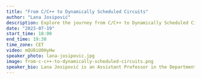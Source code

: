 ```yaml
---
title: "From C/C++ to Dynamically Scheduled Circuits"
author: "Lana Josipović"
description: Explore the journey from C/C++ to Dynamically Scheduled Circuits with Lana Josipović, an expert in high-level synthesis and reconfigurable computing. Join her recorded workshop session on innovative hardware design techniques.
date: "2023-07-19"
start_time: 18:00
end_time: 19:30
time_zone: CET
video: mQU8iU0HyHw
speaker_photo: lana-josipovic.jpg
image: from-c-c++-to-dynamically-scheduled-circuits.png
speaker_bio: Lana Josipović is an Assistant Professor in the Department of Information Technology and Electrical Engineering at ETH Zurich. Prior to joining ETH Zurich in January 2022, she received a Ph.D. degree in Computer Science from EPFL, Switzerland. Her research interests include reconfigurable computing and electronic design automation, with an emphasis on high-level synthesis techniques to generate hardware designs from high-level programming languages. She developed Dynamatic, an open-source high-level synthesis tool that produces dynamically scheduled circuits from C/C++ code. She is a recipient of the EDAA Outstanding Dissertation Award, Google Ph.D. Fellowship in Systems and Networking, Google Women Techmakers Scholarship, and Best Paper Award at FPGA'20.
---
```



